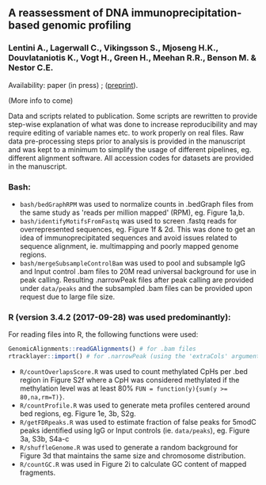 ## A reassessment of DNA immunoprecipitation-based genomic profiling
### Lentini A., Lagerwall C., Vikingsson S., Mjoseng H.K., Douvlataniotis K., Vogt H., Green H., Meehan R.R., Benson M. & Nestor C.E.
Availability: paper (in press) ; ([preprint](https://doi.org/10.1101/224279)).

(More info to come)

Data and scripts related to publication. Some scripts are rewritten to provide step-wise explanation of what was done to increase reproducibility and may require editing of variable names etc. to work properly on real files. Raw data pre-processing steps prior to analysis is provided in the manuscript and was kept to a minimum to simplify the usage of different pipelines, eg. different alignment software. All accession codes for datasets are provided in the manuscript.

### Bash:
- `bash/bedGraphRPM` was used to normalize counts in .bedGraph files from the same study as 'reads per million mapped' (RPM), eg. Figure 1a,b.
- `bash/identifyMotifsFromFastq` was used to screen .fastq reads for overrepresented sequences, eg. Figure 1f & 2d. This was done to get an idea of immunoprecipitated sequences and avoid issues related to sequence alignment, ie. multimapping and poorly mapped genome regions.
- `bash/mergeSubsampleControlBam` was used to pool and subsample IgG and Input control .bam files to 20M read universal background for use in peak calling. Resulting .narrowPeak files after peak calling are provided under `data/peaks` and the subsampled .bam files can be provided upon request due to large file size.

### R (version 3.4.2 (2017-09-28) was used predominantly):
For reading files into R, the following functions were used:
```r
GenomicAlignments::readGAlignments() # for .bam files
rtracklayer::import() # for .narrowPeak (using the 'extraCols' argument), .bigWig and .bedGraph files
```
- `R/countOverlapsScore.R` was used to count methylated CpHs per .bed region in Figure S2f where a CpH was considered methylated if the methylation level was at least 80% `FUN = function(y){sum(y >= 80,na,rm=T)}`.
- `R/countProfile.R` was used to generate meta profiles centered around bed regions, eg. Figure 1e, 3b, S2g.
- `R/getFDRpeaks.R` was used to estimate fraction of false peaks for 5modC peaks identified using IgG or Input controls (ie. `data/peaks`), eg. Figure 3a, S3b, S4a-c
- `R/shuffleGenome.R` was used to generate a random background for Figure 3d that maintains the same size and chromosome distribution.
- `R/countGC.R` was used in Figure 2i to calculate GC content of mapped fragments. 
